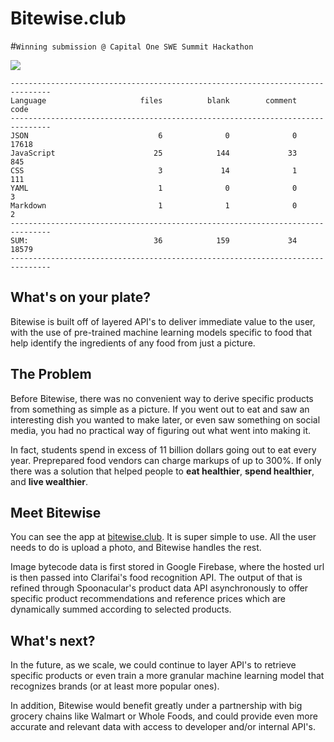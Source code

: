 # Bitewise.club

#```Winning submission @ Capital One SWE Summit Hackathon```

![](https://travis-ci.org/joshua-yan/bettercoolertabler.svg?branch=master)

```
-------------------------------------------------------------------------------
Language                     files          blank        comment           code
-------------------------------------------------------------------------------
JSON                             6              0              0          17618
JavaScript                      25            144             33            845
CSS                              3             14              1            111
YAML                             1              0              0              3
Markdown                         1              1              0              2
-------------------------------------------------------------------------------
SUM:                            36            159             34          18579
-------------------------------------------------------------------------------
```

## What's on your plate?

Bitewise is built off of layered API's to deliver immediate value to the user,
with the use of pre-trained machine learning models specific to food that help
identify the ingredients of any food from just a picture.

## The Problem

Before Bitewise, there was no convenient way to derive specific products from
something as simple as a picture. If you went out to eat and saw an interesting
dish you wanted to make later, or even saw something on social media, you had 
no practical way of figuring out what went into making it.

In fact, students spend in excess of 11 billion dollars going out to eat every
year. Preprepared food vendors can charge markups of up to 300%. If only there
was a solution that helped people to **eat healthier**, **spend healthier**,
and **live wealthier**.

## Meet Bitewise

You can see the app at [bitewise.club](bitewise.herokuapp.com). It is super
simple to use. All the user needs to do is upload a photo, and Bitewise handles
the rest.

Image bytecode data is first stored in Google Firebase, where the hosted
url is then passed into Clarifai's food recognition API. The output of that is
refined through Spoonacular's product data API asynchronously to offer specific
product recommendations and reference prices which are dynamically summed
according to selected products.

## What's next?

In the future, as we scale, we could continue to layer API's to retrieve specific
products or even train a more granular machine learning model that recognizes
brands (or at least more popular ones).

In addition, Bitewise would benefit greatly under a partnership with big grocery
chains like Walmart or Whole Foods, and could provide even more accurate and
relevant data with access to developer and/or internal API's.